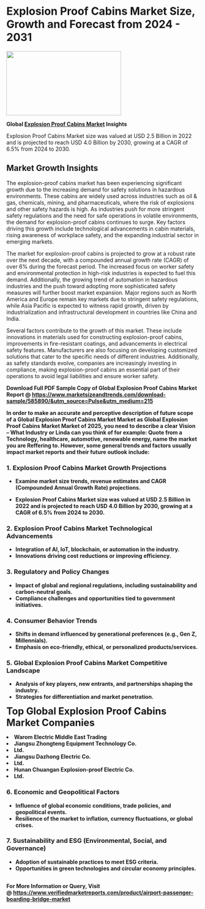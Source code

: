<H1>Explosion Proof Cabins Market Size, Growth and Forecast from 2024 - 2031</H1><img class="aligncenter size-medium wp-image-584254" src="https://thirdeyenews.in/wp-content/uploads/2024/09/Global-Market-Research-300x168.jpeg" alt="" width="300" height="168" /><p><strong>Global&nbsp;<a href="https://www.marketsizeandtrends.com/download-sample/585890/&amp;utm_source=Pulse&amp;utm_medium=215">Explosion Proof Cabins Market</a> Insights</strong></p><p>Explosion Proof Cabins Market size was valued at USD 2.5 Billion in 2022 and is projected to reach USD 4.0 Billion by 2030, growing at a CAGR of 6.5% from 2024 to 2030.</p><p><h2>Market Growth Insights</h2> <p>The explosion-proof cabins market has been experiencing significant growth due to the increasing demand for safety solutions in hazardous environments. These cabins are widely used across industries such as oil & gas, chemicals, mining, and pharmaceuticals, where the risk of explosions and other safety hazards is high. As industries push for more stringent safety regulations and the need for safe operations in volatile environments, the demand for explosion-proof cabins continues to surge. Key factors driving this growth include technological advancements in cabin materials, rising awareness of workplace safety, and the expanding industrial sector in emerging markets.</p> <p><strong></strong></p> <p>The market for explosion-proof cabins is projected to grow at a robust rate over the next decade, with a compounded annual growth rate (CAGR) of over 6% during the forecast period. The increased focus on worker safety and environmental protection in high-risk industries is expected to fuel this demand. Additionally, the growing trend of automation in hazardous industries and the push toward adopting more sophisticated safety measures will further boost market expansion. Major regions such as North America and Europe remain key markets due to stringent safety regulations, while Asia Pacific is expected to witness rapid growth, driven by industrialization and infrastructural development in countries like China and India.</p> <p>Several factors contribute to the growth of this market. These include innovations in materials used for constructing explosion-proof cabins, improvements in fire-resistant coatings, and advancements in electrical safety features. Manufacturers are also focusing on developing customized solutions that cater to the specific needs of different industries. Additionally, as safety standards evolve, companies are increasingly investing in compliance, making explosion-proof cabins an essential part of their operations to avoid legal liabilities and ensure worker safety.</p> <p><strong></p><p><span class=""><strong>Download Full PDF Sample Copy of Global Explosion Proof Cabins Market Report</strong> @ <a href="https://www.marketsizeandtrends.com/download-sample/585890/&amp;utm_source=Pulse&amp;utm_medium=215" target="_blank">https://www.marketsizeandtrends.com/download-sample/585890/&amp;utm_source=Pulse&amp;utm_medium=215</a></span></p><p>In order to make an accurate and perceptive description of future scope of a Global&nbsp;Explosion Proof Cabins Market Market as Global&nbsp;Explosion Proof Cabins Market Market of 2025, you need to describe a clear Vision &ndash; What Industry or Linda can you think of for example: Quote from a Technology, healthcare, automotive, renewable energy, name the market you are Reffering to. However, some general trends and factors usually impact market reports and their future outlook include:</p><h3>1.&nbsp;<strong>Explosion Proof Cabins Market Growth Projections</strong></h3><ul><li>Examine market size trends, revenue estimates and CAGR (Compounded Annual Growth Rate) projections.</li><li><p>Explosion Proof Cabins Market size was valued at USD 2.5 Billion in 2022 and is projected to reach USD 4.0 Billion by 2030, growing at a CAGR of 6.5% from 2024 to 2030.</p></li></ul><h3>2.&nbsp;<strong>Explosion Proof Cabins Market Technological Advancements</strong></h3><ul><li>Integration of AI, IoT, blockchain, or automation in the industry.</li><li>Innovations driving cost reductions or improving efficiency.</li></ul><h3>3.&nbsp;<strong>Regulatory and Policy Changes</strong></h3><ul><li>Impact of global and regional regulations, including sustainability and carbon-neutral goals.</li><li>Compliance challenges and opportunities tied to government initiatives.</li></ul><h3>4.&nbsp;<strong>Consumer Behavior Trends</strong></h3><ul><li>Shifts in demand influenced by generational preferences (e.g., Gen Z, Millennials).</li><li>Emphasis on eco-friendly, ethical, or personalized products/services.</li></ul><h3>5.&nbsp;<strong>Global Explosion Proof Cabins Market Competitive Landscape</strong></h3><ul><li>Analysis of key players, new entrants, and partnerships shaping the industry.</li><li>Strategies for differentiation and market penetration.</li></ul><p data-pm-slice="1 1 []"><span style="color: inherit; font-family: inherit; font-size: 25px;">Top Global Explosion Proof Cabins Market Companies</span></p><div class="" data-test-id=""><p><li>Warom Electric Middle East Trading</li><li> Jiangsu Zhongteng Equipment Technology Co.</li><li> Ltd.</li><li> Jiangsu Dazhong Electric Co.</li><li> Ltd.</li><li> Hunan Chuangan Explosion-proof Electric Co.</li><li> Ltd.</li></p></div><h3>6.&nbsp;<strong>Economic and Geopolitical Factors</strong></h3><ul><li>Influence of global economic conditions, trade policies, and geopolitical events.</li><li>Resilience of the market to inflation, currency fluctuations, or global crises.</li></ul><h3>7.&nbsp;<strong>Sustainability and ESG (Environmental, Social, and Governance)</strong></h3><ul><li>Adoption of sustainable practices to meet ESG criteria.</li><li>Opportunities in green technologies and circular economy principles.</li></ul><h2><strong style="font-size: 14px;">For More Information or Query, Visit @&nbsp;</strong><a style="background-color: #ffffff; font-size: 14px;" href="https://www.marketsizeandtrends.com/report/explosion-proof-cabins-market/" target="_blank">https://www.verifiedmarketreports.com/product/airport-passenger-boarding-bridge-market</a></h2>
